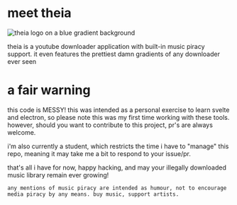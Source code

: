 # meet theia

![theia logo on a blue gradient background](https://arweave.net/GXR6QxmsIiqR1O0XOwswPtwLwC5o8GKtLwXKy2OOW5w)

theia is a youtube downloader application with built-in music piracy support. it even features the prettiest damn gradients of any downloader ever seen
# a fair warning

this code is MESSY! this was intended as a personal exercise to learn svelte and electron, so please note this was my first time working with these tools. however, should you want to contribute to this project, pr's are always welcome.

i'm also currently a student, which restricts the time i have to "manage" this repo, meaning it may take me a bit to respond to your issue/pr.

that's all i have for now, happy hacking, and may your illegally downloaded music library remain ever growing!

`any mentions of music piracy are intended as humour, not to encourage media piracy by any means. buy music, support artists.`
